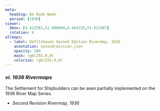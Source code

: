 ```yaml
---
meta:
  heading: De Rode Week
  period: [1936]
viewer:
  bbox: [4.412581,51.880094,4.464235,51.911967]
  rotation: 0
allmaps:
  - label: Defltshaven Second Edition Rivermap, 1936
    annotation: secondrevision.json
    opacity: 100
    mask: rgb(255,0,0)
    colorize: rgb(255,0,0)
---
```


### _vi.    1936 Rivermaps_

The Settlement for Shipbuilders can be seen partially implemented on the 1936 River Map Series. 

- _Second Revision Rivermap, 1936_
